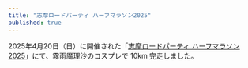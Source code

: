 ```yaml
---
title: "志摩ロードパーティ ハーフマラソン2025"
published: true
---
```


<p>2025年4月20日（日）に開催された「<a href="https://shima.roadparty.jp/index.html" target="_blank">志摩ロードパーティ ハーフマラソン 2025</a>」にて、霧雨魔理沙のコスプレで 10km 完走しました。</p>

<div id="photoGrids"></div>

<div id="imageModal" class="modal" onclick="closeModal(event)">
  <span class="close" onclick="closeModal(event)">&times;</span>
  <span class="modal-prev" onclick="showPrev(event)">&#10094;</span>
  <img class="modal-content" id="modalImage">
  <span class="modal-next" onclick="showNext(event)">&#10095;</span>
</div>

<style>
.photo-grid {
  display: grid;
  grid-template-columns: repeat(3, 1fr);
  gap: 0px;
}

.modal {
  display: none;
  position: fixed;
  z-index: 1;
  left: 0;
  top: 0;
  width: 100%;
  height: 100%;
  overflow: auto;
  background-color: rgba(0, 0, 0, 0.9);
}

@media (max-width: 767px) {
  .photo-grid {
    margin-left: calc(((100vw - 100%) / 2) * -1);
    margin-right: calc(((100vw - 100%) / 2) * -1);
  }

  .modal {
    width: auto;
  }

  .modal img {
    margin-left: unset;
    margin-right: unset;
  }
}

.photo-grid img {
  width: 100%;
  height: auto;
  margin-left: unset;
  margin-right: unset;
}

.modal-content {
  margin: auto;
  display: block;
  width: 80%;
  max-width: 700px;
}

.modal-content img {
  width: 100%;
  height: auto;
  margin-left: unset;
  margin-right: unset;
}

.close {
  position: absolute;
  top: 15px;
  right: 35px;
  color: #fff;
  font-size: 40px;
  font-weight: bold;
  cursor: pointer;
}
.modal-prev, .modal-next {
  position: absolute;
  top: 50%;
  color: #fff;
  font-size: 48px;
  font-weight: bold;
  cursor: pointer;
  user-select: none;
  padding: 16px;
  background: rgba(0,0,0,0.3);
  border-radius: 50%;
  transform: translateY(-50%);
  z-index: 2;
}
.modal-prev {
  left: 30px;
}
.modal-next {
  right: 30px;
}
</style>

<script>
const imagePaths = [
  "/assets/2025-04-20/D4D0574E-4958-44A4-806F-8939E9BF9030.jpeg",
  "/assets/2025-04-20/DB103E60-8778-4FB9-B8CD-A3384125F754.jpeg",
  "/assets/2025-04-20/186407F2-5BDA-49FC-8AF0-2E5AB3D88154.jpeg",
  "/assets/2025-04-20/D244C895-67D5-4700-86ED-1ED2A072EAB5.jpeg",
  "/assets/2025-04-20/5091B24E-D78E-4E04-87C4-DE1D1C7E62C0.jpeg",
  "/assets/2025-04-20/5CFA83BF-A4EB-4199-8E46-AC437C80A45E.jpeg",
  "/assets/2025-04-20/BD9AB53E-BAD0-4669-A2AC-F044A0C18DBE.jpeg",
  "/assets/2025-04-20/E3079483-47EF-4FEE-9751-C54A36E3CA21.jpeg",
  "/assets/2025-04-20/6C3AA074-37DB-485E-AB6F-B278AEE321B8.jpeg",
  "/assets/2025-04-20/8937AAE3-44E6-4CBC-A6C6-F47E077AF2AA.jpeg",
  "/assets/2025-04-20/EB0A5E1B-AFEC-4CFA-835E-A26A838DB4A1.jpeg",
  "/assets/2025-04-20/7B37F259-9F08-4F12-A079-2B62B48A957E.jpeg",
  "/assets/2025-04-20/7143F58D-0E45-402A-8729-CEE016D42AB5.jpeg",
  "/assets/2025-04-20/5E14BD13-50D3-4984-BC6D-70F300590254.jpeg",
  "/assets/2025-04-20/798424E4-A96A-42EC-ACA0-D3BCB7FC5AED.jpeg",
  "/assets/2025-04-20/7F12D8A5-97C4-41A1-A3CC-8175FC42B345.jpeg",
  "/assets/2025-04-20/44E3EE24-FA79-40FA-B115-A0D52642872D.jpeg",
  "/assets/2025-04-20/70CBF31B-0A72-48DD-B1D8-F0EB0D017EA1.jpeg"
];
let currentIndex = 0;

// 画像グリッドを自動生成
function renderPhotoGrids() {
  const container = document.getElementById('photoGrids');
  let html = '';
  for (let i = 0; i < imagePaths.length; i += 3) {
    html += '<div class="photo-grid">';
    for (let j = i; j < i + 3 && j < imagePaths.length; j++) {
      html += `<img src="${imagePaths[j]}" alt="Photo ${j+1}" data-idx="${j}">`;
    }
    html += '</div>';
  }
  container.innerHTML = html;
  // 画像クリックイベントを設定
  container.querySelectorAll('img').forEach((img, idx) => {
    img.onclick = function() { openModal(imagePaths[idx]); };
  });
}

function openModal(src) {
  currentIndex = imagePaths.indexOf(src);
  if (currentIndex === -1) currentIndex = 0;
  const modal = document.getElementById("imageModal");
  const modalImage = document.getElementById("modalImage");
  modal.style.display = "block";
  modalImage.src = imagePaths[currentIndex];
}

function closeModal(event) {
  if (!event || event.target.classList.contains('modal') || event.target.classList.contains('close')) {
    document.getElementById("imageModal").style.display = "none";
  }
}

function showPrev(event) {
  event.stopPropagation();
  currentIndex = (currentIndex - 1 + imagePaths.length) % imagePaths.length;
  document.getElementById("modalImage").src = imagePaths[currentIndex];
}

function showNext(event) {
  event.stopPropagation();
  currentIndex = (currentIndex + 1) % imagePaths.length;
  document.getElementById("modalImage").src = imagePaths[currentIndex];
}

document.addEventListener("DOMContentLoaded", renderPhotoGrids);
</script>
